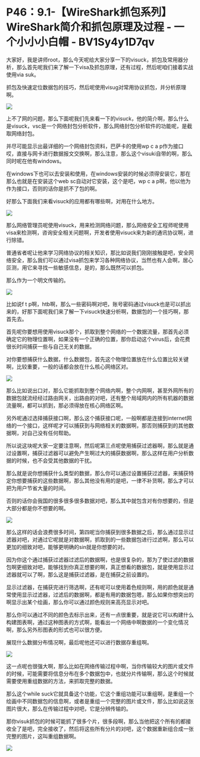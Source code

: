 # P46：9.1-【WireShark抓包系列】WireShark简介和抓包原理及过程 - 一个小小小白帽 - BV1Sy4y1D7qv

大家好，我是讲师root，那么今天呢给大家分享一下的visuck，抓包及常用器分析，那么首先呢我们来了解一下visa及抓包原理，还有过程，然后呢咱们接着实战使用via suk。

抓包及快速定位数据包的技巧，然后呢使用visug对常用协议抓包，并分析原理啊。

![](img/e83a7ce0d45abc598c312a259e7a0834_1.png)

上不了网的问题，那么下面呢我们先来看一下的visuck，他的简介啊，那么什么是visuck，vsc是一个网络封包分析软件，那么网络封包分析软件的功能呢，是截取网络封包。

并尽可能显示出最详细的一个网络封包资料，巴萨卡的使用wp c a p作为接口哎，直接与网卡进行数据报文交换啊，那么注意，那么这个visuki自带的啊，那么同时呢在他有windows。

在windows下也可以去安装和使用，在windows安装的时候必须得安装它，那在那么也就是在安装这个web sc自动对它安装，这个是吧，wp c a p啊，他以他为作为接口，否则的话你是抓不了包的啊。

好那么下面我们来看visuck的应用都有哪些啊，对用在什么地方。

![](img/e83a7ce0d45abc598c312a259e7a0834_3.png)

那么网络管理员呢使用visuck，用来检测网络问题，那么网络安全工程师呢使用visa来检测啊，咨询安全相关问题啊，开发者使用visuck来为新的通讯协议啊，进行除错。

普通省者呢让他来学习网络协议的相关知识，那比如说我们刚刚接触是吧，安全网络安全，那么我们可以通过visa抓包来学习各种网络协议，当然也有人会啊，居心叵测，用它来寻找一些敏感信息，是的，那么既然可以抓包。

那么作为一个明文传输的。

![](img/e83a7ce0d45abc598c312a259e7a0834_5.png)

比如说f t p啊，htb啊，那么一些密码啊对吧，账号密码通过visuck也是可以抓出来的，好那下面呢我们来了解一下visuck快速分析啊，数据包的一个技巧啊，那首先去。

首先呢你要想用使用visuck那个，抓取到整个网络的一个数据流量，那首先必须确定它的物理位置啊，如果没有一个正确的位置，那你启动这个virus后，会花费很长时间捕获一些与自己无关的数据。

对你要想捕获什么数据，什么数据包，首先这个物理位置放在什么位置比较关键啊，比较重要，一般的话都会放在什么核心网络区对。



![](img/e83a7ce0d45abc598c312a259e7a0834_7.png)

那么比如说出口对，那么它能抓取到整个网络内啊，整个内网啊，甚至外网所有的数据包就流经经过路由网关，出路由的对吧，还有整个局域网内的所有机器的数据流量啊，都可以抓到，那必须得放在核心网络区啊。

另外呢通过选择捕获接口啊，那么这个捕获接口呢，一般啊都是连接到internet网络的一个接口，这样呢才可以捕获到与网络相关的数据啊，那否则捕获到的其他数据啊，对自己没有任何帮助。

所以说这块呢大家一定要注意啊，然后呢第三点呢使用捕获过滤器啊，那么就是通过设置啊，捕获过滤器可以避免产生啊过大的捕获数据啊，那么这样在用户分析数据的时候，也不会受其他数据的干扰。

那么就是说你想捕获什么类型的数据，那么你可以通过设置捕获过滤器，来捕获特定你想要捕获的这些数据啊，那么其他没有用的是吧，一律不补货啊，那么才可以把为用户节省大量的时间。

否则的话你会我国的很多很多很多数据对吧，那么其中就包含对有你想要的，但是大部分都是你不想要的啊。

![](img/e83a7ce0d45abc598c312a259e7a0834_9.png)

那么这样的话会浪费很多时间，第四呢当你捕获到很多数据之后，那么通过显示过滤器对吧，对通过它呢就是对数据啊，抓取到的一些数据包进行过滤啊，那么可以更加的细致对吧，能够更明确的sin就是你想要的对。

因为你这个通过捕获过滤器过滤后的数据啊，也是很复杂的，那为了使过滤的数据包啊更细致对吧，能够找到你真正想要的啊，真正想看的数据包，就是使用显示过滤器就可以了啊，那么这是捕获过滤器，是在捕获之前设置的。

显示过滤器，在捕获完进行筛选啊，还有呢可以使用着色规则啊，用的颜色就是通常使用显示过滤器，过滤后的数据啊，都是有用的数据包嗯，那么如果你想突出的啊显示出某个绘画，那么你可以通过颜色规则来高亮显示对吧。

那么你可以通过不同的颜色去标示出来，还有一点很重要，就是说它可以构建什么构建图表啊，通过这种图表的方式啊，能看出一个网络中啊数据的一个变化情况啊，那么另外形图表的形式也可以很方便。

展现什么数据分布情况啊，最后呢他还可以进行数据存重组啊。

![](img/e83a7ce0d45abc598c312a259e7a0834_11.png)

这一点呢也很强大啊，那么比如在网络传输过程中啊，当你传输较大的图片或文件的时候，可能需要将信息分布在多个数据包中，也就分片传输啊，那么这个时候就需要使用重组数据的方法，来抓取完整的数据。

那么这个while suck它就具备这个功能，它这个重组功能可以重组啊，是重组一个绘画中不同数据包的信息啊，或者是重组一个完整的图片或文件，那么比如说这张图片很大，那么在传输过程中对吧，它是分辨传输的。

那你visuk抓包的时候可能抓了很多个片，很多段啊，那么当他把这个所有的都接收全了是吧，完全接收了，然后将这些所有分片的对吧，这个数据重新组合成一张完整的图片，这叫重组数据啊。



![](img/e83a7ce0d45abc598c312a259e7a0834_13.png)